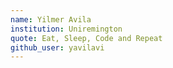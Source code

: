 ```yaml
---
name: Yilmer Avila
institution: Uniremington
quote: Eat, Sleep, Code and Repeat
github_user: yavilavi
---
```


